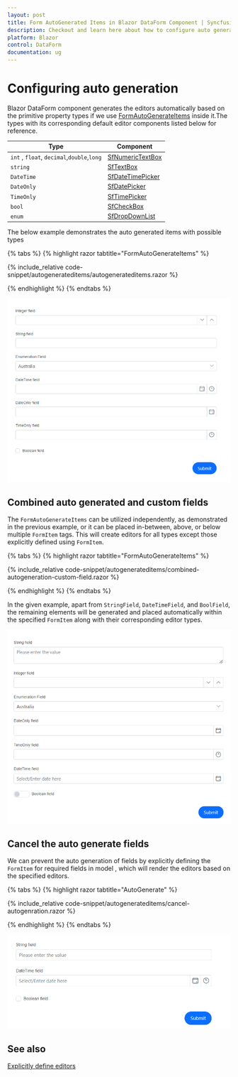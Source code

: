 ```yaml
---
layout: post
title: Form AutoGenerated Items in Blazor DataForm Component | Syncfusion
description: Checkout and learn here about how to configure auto generated Items based on field types in Blazor DataForm component.
platform: Blazor
control: DataForm
documentation: ug
---
```


# Configuring auto generation 

Blazor DataForm component generates the editors automatically based on the primitive property types if we use [FormAutoGenerateItems](https://help.syncfusion.com/cr/blazor/Syncfusion.Blazor.DataForm.FormAutoGenerateItems.html) inside it.The types with its corresponding default editor components listed below for reference.

| Type | Component |
| ------------ | ----------------------- |
| `int` , `float`, `decimal`,`double`,`long` | [SfNumericTextBox](https://help.syncfusion.com/cr/blazor/Syncfusion.Blazor.Inputs.SfNumericTextBox-1.html#properties) |
| `string` | [SfTextBox](https://help.syncfusion.com/cr/blazor/Syncfusion.Blazor.Inputs.SfTextBox.html) |
| `DateTime` | [SfDateTimePicker](https://help.syncfusion.com/cr/blazor/Syncfusion.Blazor.Calendars.SfDateTimePicker-1.html) |
| `DateOnly` | [SfDatePicker](https://help.syncfusion.com/cr/blazor/Syncfusion.Blazor.Calendars.SfDatePicker-1.html) |
| `TimeOnly` | [SfTimePicker](https://help.syncfusion.com/cr/blazor/Syncfusion.Blazor.Calendars.SfTimePicker-1.html) |
| `bool` | [SfCheckBox](https://help.syncfusion.com/cr/blazor/Syncfusion.Blazor.Buttons.SfCheckBox-1.html) |
| `enum` | [SfDropDownList](https://help.syncfusion.com/cr/blazor/Syncfusion.Blazor.DropDowns.SfDropDownList-2.html) |

The below example demonstrates the auto generated items with possible types 

{% tabs %}
{% highlight razor tabtitle="FormAutoGenerateItems"  %}

{% include_relative code-snippet/autogenerateditems/autogenerateditems.razor %}

{% endhighlight %}
{% endtabs %}

![Blazor DataForm Form Item](images/blazor_dataform_autogenerateditems.png)

## Combined auto generated and custom fields

The `FormAutoGenerateItems` can be utilized independently, as demonstrated in the previous example, or it can be placed in-between, above, or below multiple `FormItem` tags. This will create editors for all types except those explicitly defined using `FormItem`.

{% tabs %}
{% highlight razor tabtitle="FormAutoGenerateItems"  %}

{% include_relative code-snippet/autogenerateditems/combined-autogeneration-custom-field.razor %}

{% endhighlight %}
{% endtabs %}

In the given example, apart from `StringField`, `DateTimeField`, and `BoolField`, the remaining elements will be generated and placed automatically within the specified `FormItem` along with their corresponding editor types.

![Blazor DataForm Form Item](images/blazor_dataform_partially_autogenerated_items.png)

## Cancel the auto generate fields 

We can prevent the auto generation of fields by explicitly defining the `FormItem` for required fields in model , which will render the editors based on the specified editors.

{% tabs %}
{% highlight razor tabtitle="AutoGenerate"  %}

{% include_relative code-snippet/autogenerateditems/cancel-autogenration.razor %}

{% endhighlight %}
{% endtabs %}

![Blazor DataForm Form Item](images/blazor_dataform_cancel_autogenerateditems.png)

## See also

[Explicitly define editors](https://blazor.syncfusion.com/documentation/data-form/form-items)